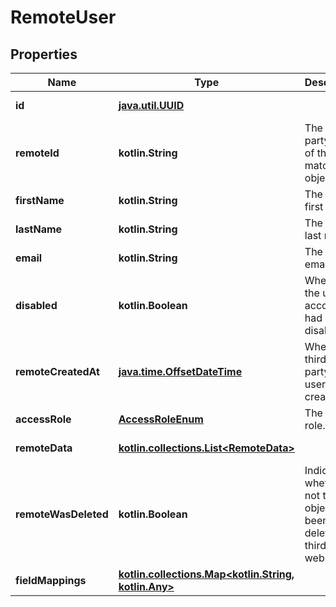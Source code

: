 
# RemoteUser

## Properties
Name | Type | Description | Notes
------------ | ------------- | ------------- | -------------
**id** | [**java.util.UUID**](java.util.UUID.md) |  |  [optional] [readonly]
**remoteId** | **kotlin.String** | The third-party API ID of the matching object. |  [optional]
**firstName** | **kotlin.String** | The user&#39;s first name. |  [optional]
**lastName** | **kotlin.String** | The user&#39;s last name. |  [optional]
**email** | **kotlin.String** | The user&#39;s email. |  [optional]
**disabled** | **kotlin.Boolean** | Whether the user&#39;s account had been disabled. |  [optional]
**remoteCreatedAt** | [**java.time.OffsetDateTime**](java.time.OffsetDateTime.md) | When the third party&#39;s user was created. |  [optional]
**accessRole** | [**AccessRoleEnum**](AccessRoleEnum.md) | The user&#39;s role. |  [optional]
**remoteData** | [**kotlin.collections.List&lt;RemoteData&gt;**](RemoteData.md) |  |  [optional] [readonly]
**remoteWasDeleted** | **kotlin.Boolean** | Indicates whether or not this object has been deleted by third party webhooks. |  [optional] [readonly]
**fieldMappings** | [**kotlin.collections.Map&lt;kotlin.String, kotlin.Any&gt;**](kotlin.Any.md) |  |  [optional] [readonly]



